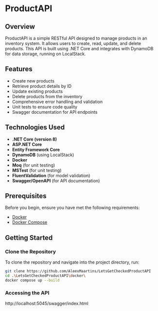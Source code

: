 # ProductAPI

## Overview

ProductAPI is a simple RESTful API designed to manage products in an inventory system. It allows users to create, read, update, and delete products. This API is built using .NET Core and integrates with DynamoDB for data storage, running on LocalStack.

## Features

- Create new products
- Retrieve product details by ID
- Update existing products
- Delete products from the inventory
- Comprehensive error handling and validation
- Unit tests to ensure code quality
- Swagger documentation for API endpoints

## Technologies Used

- **.NET Core (version 8)**
- **ASP.NET Core**
- **Entity Framework Core**
- **DynamoDB** (using LocalStack)
- **Docker**
- **Moq** (for unit testing)
- **MSTest** (for unit testing)
- **FluentValidation** (for model validation)
- **Swagger/OpenAPI** (for API documentation)

## Prerequisites

Before you begin, ensure you have met the following requirements:

- [Docker](https://www.docker.com/get-started)
- [Docker Compose](https://docs.docker.com/compose/)

## Getting Started

### Clone the Repository

To clone the repository and navigate into the project directory, run:

```bash
git clone https://github.com/AleexMaartins/LetsGetCheckedProductAPI
cd .\LetsGetCheckedProductAPI\docker\
docker compose up --build
```
### Accessing the API
http://localhost:5045/swagger/index.html
